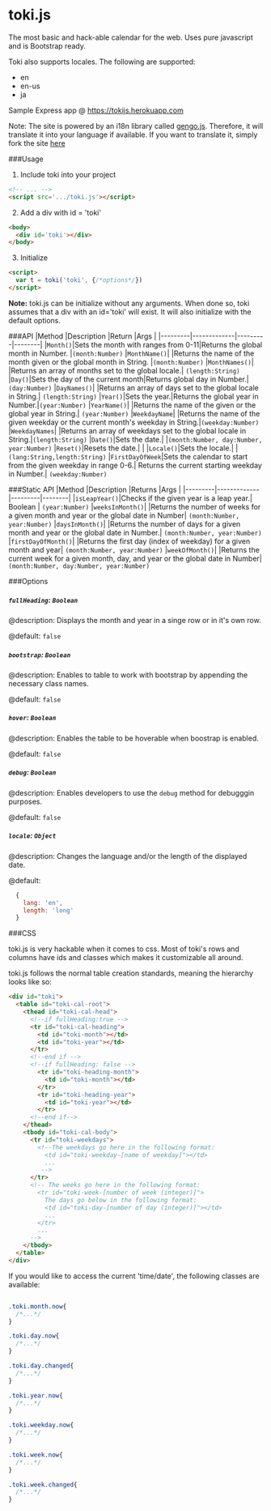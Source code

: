 toki.js
=======

The most basic and hack-able calendar for the web. Uses pure javascript and is Bootstrap ready.

Toki also supports locales. The following are supported:

* en
* en-us
* ja

Sample Express app @ https://tokijs.herokuapp.com

Note: The site is powered by an i18n library called [gengo.js](https://www.github.com/iwatakeshi/gengojs). Therefore, it will translate it into your language if available. If you want to translate it, simply fork the site [here](https://www.github.com/iwatakeshi/toki.js-site)

###Usage

1. Include toki into your project
  
  ```html
  <!-- ... -->
  <script src='.../toki.js'></script>
  
  ```
2. Add a div with id = 'toki'
  
  ```html
  <body>
    <div id='toki'></div>
  </body>
  ```
3. Initialize
  
  ```html
  <script>
    var t = toki('toki', {/*options*/})
  </script>
  ```

**Note:** toki.js can be initialize without any arguments. When done so, toki assumes that a div with an id='toki' will exist. It will also initialize with the default options.

###API
|Method   |Description  |Return   |Args |
|---------|-------------|---------|--------|
|`Month()`|Sets the month with ranges from 0-11|Returns the global month in Number.    |`(month:Number)` 
|`MonthName()`|         |Returns the name of the month given or the global month in String. |`(month:Number)`
|`MonthNames()`|        |Returns an array of months set to the global locale.| `(length:String)`
|`Day()`|Sets the day of the current month|Returns global day in Number.|`(day:Number)`
|`DayNames()`|          |Returns an array of days set to the global locale in String.| `(length:String)`
|`Year()`|Sets the year.|Returns the global year in Number.|`(year:Number)`
|`YearName()`|          |Returns the name of the given or the global year in String.| `(year:Number)`
|`WeekdayName`|         |Returns the name of the given weekday or the current month's weekday in String.|`(weekday:Number)`
|`WeekdayNames`|         |Returns an array of weekdays set to the global locale in String.|`(length:String)`
|`Date()`|Sets the date.|         |`(month:Number, day:Number, year:Number)`
|`Reset()`|Resets the date.|          |
|`Locale()`|Sets the locale.|          |`(lang:String,length:String)`
|`FirstDayOfWeek`|Sets the calendar to start from the given weekday in range 0-6.| Returns the current starting weekday in Number.| `(weekday:Number)`

###Static API
|Method   |Description  |Returns  |Args    |
|---------|-------------|---------|--------|
|`isLeapYear()`|Checks if the given year is a leap year.| Boolean | `(year:Number)`
|`weeksInMonth()`|      |Returns the number of weeks for a given month and year or the global date in Number| `(month:Number, year:Number)`
|`daysInMonth()`|       |Returns the number of days for a given month and year or the global date in Number.| `(month:Number, year:Number)`
|`firstDayOfMonth()`|         |Returns the first day (index of weekday) for a given month and year| `(month:Number, year:Number)`
|`weekOfMonth()`|         |Returns the current week for a given month, day, and year or the global date in Number| `(month:Number, day:Number, year:Number)`

###Options

##### `fullHeading`: `Boolean` 

@description: Displays the month and year in a singe row or in it's own row.

@default: `false`

##### `bootstrap`: `Boolean`

@description: Enables to table to work with bootstrap by appending the necessary class names.

@default: `false`

##### `hover`: `Boolean`

@description: Enables the table to be hoverable when boostrap is enabled.

@default: `false`

##### `debug`: `Boolean`

@description: Enables developers to use the `debug` method for debugggin purposes.

@default: `false`

##### `locale`: `Object`

@description: Changes the language and/or the length of the displayed date.

@default:
  
```js
  {
    lang: 'en',
    length: 'long'
  }
```

###CSS

toki.js is very hackable when it comes to css. Most of toki's rows and columns have ids and classes which makes it customizable all around.

toki.js follows the normal table creation standards, meaning the hierarchy looks like so:

```html
<div id="toki">
  <table id="toki-cal-root">
    <thead id="toki-cal-head">
      <!--if fullHeading:true -->
      <tr id="toki-cal-heading">
        <td id="toki-month"></td>
        <td id="toki-year"></td>
      </tr>
      <!--end if -->
      <!--if fullHeading: false -->
        <tr id="toki-heading-month">
          <td id="toki-month"></td>
        </tr>
        <tr id="toki-heading-year">
          <td id="toki-year"></td>
        </tr>
      <!--end if-->
    </thead>
    <tbody id="toki-cal-body">
      <tr id="toki-weekdays">
        <!--The weekdays go here in the following format:
          <td id="toki-weekday-[name of weekday]"></td>
          ...
         -->
      </tr>
      <!-- The weeks go here in the following format:
        <tr id="toki-week-[number of week (integer)]">
          The days go below in the following format:
          <td id="toki-day-[number of day (integer)]"></td>
          ...
        </tr>
        ...
      -->
    </tbody>
  </table>
</div>
```

If you would like to access the current 'time/date', the following classes are available:

```css

.toki.month.now{
  /*...*/
}

.toki.day.now{
  /*...*/
}

.toki.day.changed{
  /*...*/
}

.toki.year.now{
  /*...*/
}

.toki.weekday.now{
  /*...*/
}

.toki.week.now{
  /*...*/
}

.toki.week.changed{
  /*...*/
}
```